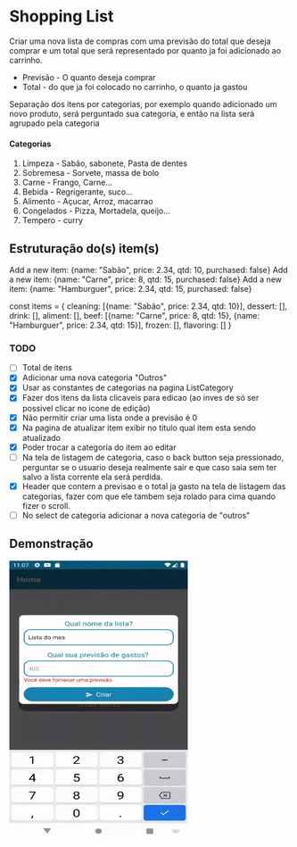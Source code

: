 # Shopping List

Criar uma nova lista de compras com uma previsão do total que deseja comprar e um total que será representado por quanto ja foi adicionado ao carrinho. 

* Previsão - O quanto deseja comprar
* Total - do que ja foi colocado no carrinho, o quanto ja gastou

Separação dos itens por categorias, por exemplo quando adicionado um novo produto, será perguntado sua categoria, e então na lista será agrupado pela categoria

#### Categorias

1. Limpeza - Sabão, sabonete, Pasta de dentes
2. Sobremesa - Sorvete, massa de bolo
3. Carne - Frango, Carne... 
4. Bebida - Regrigerante, suco...
5. Alimento - Açucar, Arroz, macarrao
6. Congelados - Pizza, Mortadela, queijo...
7. Tempero - curry

## Estruturação do(s) item(s)

Add a new item: {name: "Sabão", price: 2.34, qtd: 10, purchased: false}
Add a new item: {name: "Carne", price: 8, qtd: 15, purchased: false}
Add a new item: {name: "Hamburguer", price: 2.34, qtd: 15, purchased: false}

const items = {
  cleaning: [{name: "Sabão", price: 2.34, qtd: 10}],
  dessert: [],
  drink: [],
  aliment: [],
  beef: [{name: "Carne", price: 8, qtd: 15}, {name: "Hamburguer", price: 2.34, qtd: 15}],
  frozen: [],
  flavoring: []
}

### TODO

* [ ] Total de itens
* [X] Adicionar uma nova categoria "Outros"
* [X] Usar as constantes de categorias na pagina ListCategory 
* [X] Fazer dos itens da lista clicaveis para edicao (ao inves de só ser possivel clicar no icone de edição)
* [X] Não permitir criar uma lista onde a previsão é 0
* [X] Na pagina de atualizar item exibir no titulo qual item esta sendo atualizado
* [X] Poder trocar a categoria do item ao editar
* [ ] Na tela de listagem de categoria, caso o back button seja pressionado, perguntar se o usuario deseja realmente sair e que caso saia sem ter salvo a lista corrente ela será perdida.
* [X] Header que contem a previsao e o total ja gasto na tela de listagem das categorias, fazer com que ele tambem seja rolado para cima quando fizer o scroll.
* [ ] No select de categoria adicionar a nova categoria de "outros"

## Demonstração
<img src="demo.gif" width="320" height="500" />
